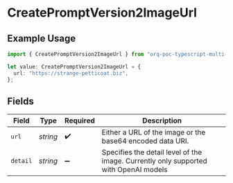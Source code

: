 # CreatePromptVersion2ImageUrl

## Example Usage

```typescript
import { CreatePromptVersion2ImageUrl } from "orq-poc-typescript-multi-env-version/models/operations";

let value: CreatePromptVersion2ImageUrl = {
  url: "https://strange-petticoat.biz",
};
```

## Fields

| Field                                                                                | Type                                                                                 | Required                                                                             | Description                                                                          |
| ------------------------------------------------------------------------------------ | ------------------------------------------------------------------------------------ | ------------------------------------------------------------------------------------ | ------------------------------------------------------------------------------------ |
| `url`                                                                                | *string*                                                                             | :heavy_check_mark:                                                                   | Either a URL of the image or the base64 encoded data URI.                            |
| `detail`                                                                             | *string*                                                                             | :heavy_minus_sign:                                                                   | Specifies the detail level of the image. Currently only supported with OpenAI models |